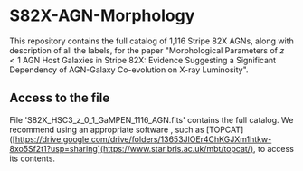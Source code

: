 # S82X-AGN-Morphology

This repository contains the full catalog of 1,116 Stripe 82X AGNs, along with description of all the labels, for the paper "Morphological Parameters of $z<1$ AGN Host Galaxies in Stripe 82X: Evidence Suggesting a Significant Dependency of AGN-Galaxy Co-evolution on X-ray Luminosity".

## Access to the file
File 'S82X_HSC3_z_0_1_GaMPEN_1116_AGN.fits' contains the full catalog. We recommend using an appropriate software , such as [TOPCAT]([https://drive.google.com/drive/folders/13653JlOEr4ChKGJXm1htkw-8xo5Sf2t1?usp=sharing](https://www.star.bris.ac.uk/mbt/topcat/), to access its contents.
